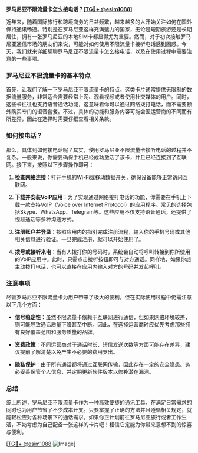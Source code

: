 **罗马尼亚不限流量卡怎么接电话？[[TG💪+ @esim1088](https://t.me/s/esim1088)]**

近年来，随着国际旅行和跨境商务的日益频繁，越来越多的人开始关注如何在国外保持通讯畅通。特别是在罗马尼亚这样充满魅力的国家，无论是短期旅游还是长期居住，拥有一张罗马尼亚的本地SIM卡都显得尤为重要。然而，对于初次接触罗马尼亚通信市场的朋友们来说，可能对如何使用不限流量卡接听电话感到困惑。今天，我们就来详细聊聊罗马尼亚不限流量卡怎么接电话，以及在使用过程中需要注意的一些事项。

### 罗马尼亚不限流量卡的基本特点

首先，让我们了解一下罗马尼亚不限流量卡的特点。这类卡片通常提供无限制的数据流量服务，非常适合需要经常上网、观看视频或者使用社交媒体的用户。同时，这些卡往往也支持语音通话功能，这意味着你可以通过网络拨打电话，而不需要额外购买专门的语音套餐。不过，具体的功能和服务内容可能会因运营商的不同而有所差异，因此在选择时需要仔细查看相关条款。

### 如何接电话？

那么，具体到如何接电话呢？其实，使用罗马尼亚不限流量卡接听电话的过程并不复杂。一般来说，你需要确保手机已经成功激活了该卡，并且已经连接到了互联网。接下来，按照以下步骤操作即可：

1. **检查网络连接**：打开手机的Wi-Fi或移动数据开关，确保设备能够正常访问互联网。
   
2. **下载并安装VoIP应用**：为了实现通过网络接打电话的功能，你需要在手机上下载一款支持VoIP（Voice over Internet Protocol）的应用程序。常见的选择包括Skype、WhatsApp、Telegram等。这些应用不仅支持语音通话，还提供了视频通话等多种沟通方式。

3. **注册账户并登录**：按照应用内的指引完成注册流程，输入你的手机号码或其他相关信息进行验证。一旦完成注册，就可以开始使用了。

4. **拨号或接听来电**：当有人拨打你的号码时，系统会自动将呼叫转接到你所使用的VoIP应用中。此时，只需点击接听按钮即可与对方通话。同样地，如果你想主动拨打电话，也可以直接在应用内输入对方的号码并发起呼叫。

### 注意事项

尽管罗马尼亚不限流量卡为用户带来了极大的便利，但在实际使用过程中仍需注意以下几个方面：

- **信号稳定性**：虽然不限流量卡依赖于互联网进行通信，但如果网络环境较差，则可能导致通话质量下降甚至中断。因此，在选择运营商时应优先考虑那些拥有良好覆盖范围和服务质量的品牌。
  
- **资费政策**：不同运营商对于通话时长、短信发送次数等方面可能存在差异，建议提前了解清楚以免产生不必要的费用支出。

- **隐私保护**：由于所有通话都将通过互联网传输，因此存在一定的安全隐患。务必妥善保管个人信息，并定期更新软件版本以修补潜在漏洞。

### 总结

综上所述，罗马尼亚不限流量卡作为一种高效便捷的通讯工具，在满足日常需求的同时也为用户节省了不少成本开支。只要掌握了正确的方法并且遵循相关规定，就能轻松应对各种场景下的通话需求。如果你正计划前往罗马尼亚旅行或者工作生活，不妨考虑为自己配备一张这样的卡片吧！相信它定能为你带来意想不到的惊喜与便利。

[[TG💪+ @esim1088](https://t.me/s/esim1088) ![Image](https://i.postimg.cc/4NQfJmqS/Snipaste-2025-05-13-00-14-12.png)]